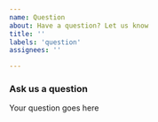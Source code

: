 ```yaml
---
name: Question
about: Have a question? Let us know
title: ''
labels: 'question'
assignees: ''

---
```


### Ask us a question

Your question goes here
